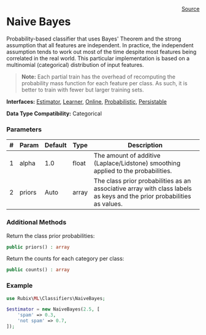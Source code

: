 <span style="float:right;"><a href="https://github.com/RubixML/RubixML/blob/master/src/Classifiers/NaiveBayes.php">Source</a></span>

# Naive Bayes
Probability-based classifier that uses Bayes' Theorem and the strong assumption that all features are independent. In practice, the independent assumption tends to work out most of the time despite most features being correlated in the real world. This particular implementation is based on a multinomial (categorical) distribution of input features.

> **Note:** Each partial train has the overhead of recomputing the probability mass function for each feature per class. As such, it is better to train with fewer but larger training sets.

**Interfaces:** [Estimator](../estimator.md), [Learner](../learner.md), [Online](../online.md), [Probabilistic](../probabilistic.md), [Persistable](../persistable.md)

**Data Type Compatibility:** Categorical

### Parameters
| # | Param | Default | Type | Description |
|---|---|---|---|---|
| 1 | alpha | 1.0 | float | The amount of additive (Laplace/Lidstone) smoothing applied to the probabilities. |
| 2 | priors | Auto | array | The class prior probabilities as an associative array with class labels as keys and the prior probabilities as values. |

### Additional Methods
Return the class prior probabilities:
```php
public priors() : array
```

Return the counts for each category per class:
```php
public counts() : array
```

### Example
```php
use Rubix\ML\Classifiers\NaiveBayes;

$estimator = new NaiveBayes(2.5, [
	'spam' => 0.3,
	'not spam' => 0.7,
]);
```